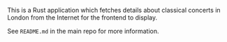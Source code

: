 This is a Rust application which fetches details about classical concerts in London from the Internet for the frontend to display.

See `README.md` in the main repo for more information.
